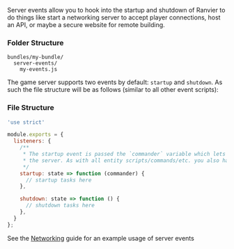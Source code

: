 Server events allow you to hook into the startup and shutdown of Ranvier to do things like start a networking server to
accept player connections, host an API, or maybe a secure website for remote building.

### Folder Structure

```
bundles/my-bundle/
  server-events/
    my-events.js
```

The game server supports two events by default: `startup` and `shutdown`. As such the file structure will be as follows
(similar to all other event scripts):

### File Structure

```javascript
'use strict'

module.exports = {
  listeners: {
    /**
     * The startup event is passed the `commander` variable which lets you access command line arguments used to start
     * the server. As with all entity scripts/commands/etc. you also have access to the entire game state.
     */
    startup: state => function (commander) {
      // startup tasks here
    },

    shutdown: state => function () {
      // shutdown tasks here
    },
  }
};
```

See the [Networking](../extending/networking.md) guide for an example usage of server events
